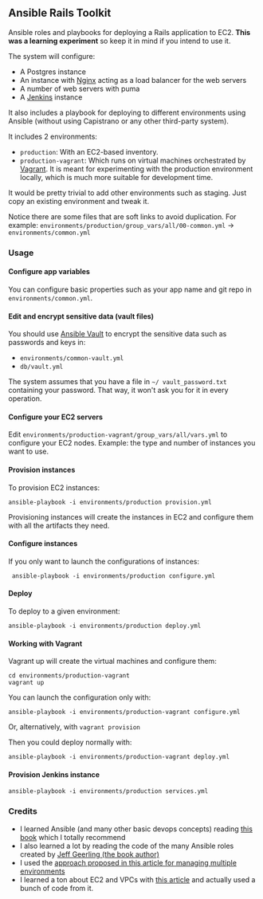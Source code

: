## Ansible Rails Toolkit

Ansible roles and playbooks for deploying a Rails application to EC2. **This was a learning experiment** so keep it in mind if you intend to use it.

The system will configure:

- A Postgres instance
- An instance with [Nginx](https://www.nginx.com) acting as a load balancer for the web servers
- A number of web servers with puma
- A [Jenkins](https://jenkins.io) instance

It also includes a playbook for deploying to different environments using Ansible (without using Capistrano or any other third-party system).

It includes 2 environments: 

- `production`: With an EC2-based inventory.
- `production-vagrant`: Which runs on virtual machines orchestrated by [Vagrant](https://www.vagrantup.com). It is meant for experimenting with the production environment locally, which is much more suitable for development time.

It would be pretty trivial to add other environments such as staging. Just copy an existing environment and tweak it.

Notice there are some files that are soft links to avoid duplication. For example: `environments/production/group_vars/all/00-common.yml` → `environments/common.yml`

### Usage

#### Configure app variables

You can configure basic properties such as your app name and git repo in `environments/common.yml`.

#### Edit and encrypt sensitive data (vault files)

You should use [Ansible Vault](http://docs.ansible.com/ansible/2.5/user_guide/vault.html) to encrypt the sensitive data such as passwords and keys in:

- `environments/common-vault.yml`
- `db/vault.yml`

The system assumes that you have a file in `~/ vault_password.txt` containing your password. That way, it won't ask you for it in every operation.

#### Configure your EC2 servers

Edit `environments/production-vagrant/group_vars/all/vars.yml` to configure your EC2 nodes. Example: the type and number of instances you want to use.

#### Provision instances

To provision EC2 instances:

```
ansible-playbook -i environments/production provision.yml
```

Provisioning instances will create the instances in EC2 and configure them with all the artifacts they need.

#### Configure instances

If you only want to launch the configurations of instances:

```
 ansible-playbook -i environments/production configure.yml
```

#### Deploy

To deploy to a given environment:

```
ansible-playbook -i environments/production deploy.yml
```

#### Working with Vagrant

Vagrant up will create the virtual machines and configure them:

```
cd environments/production-vagrant
vagrant up
```

You can launch the configuration only with:

```
ansible-playbook -i environments/production-vagrant configure.yml
```

Or, alternatively, with `vagrant provision`

Then you could deploy normally with:

```
ansible-playbook -i environments/production-vagrant deploy.yml
```

#### Provision Jenkins instance

```
ansible-playbook -i environments/production services.yml
```

### Credits

- I learned Ansible (and many other basic devops concepts) reading [this book](https://www.amazon.com/Ansible-DevOps-Server-configuration-management/dp/098639341X/ref=sr_1_3?s=books&ie=UTF8&qid=1525986349&sr=1-3&keywords=ansible) which I totally recommend
- I also learned a lot by reading the code of the many Ansible roles created by [Jeff Geerling (the book author)](https://github.com/geerlingguy)
- I used the [approach proposed in this article for managing multiple environments](https://www.digitalocean.com/community/tutorials/how-to-manage-multistage-environments-with-ansible)
- I learned a ton about EC2 and VPCs with [this article](http://jeremievallee.com/2016/07/27/aws-vpc-ansible/) and actually used a bunch of code from it.
